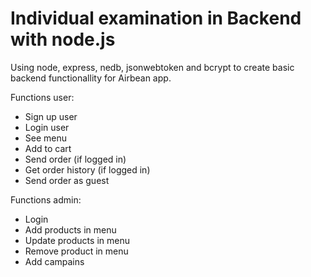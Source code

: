 # Individual examination in Backend with node.js

Using node, express, nedb, jsonwebtoken and bcrypt to create basic backend functionallity for Airbean app. 

Functions user: 
* Sign up user
* Login user 
* See menu 
* Add to cart
* Send order (if logged in)
* Get order history (if logged in)
* Send order as guest

Functions admin:
* Login
* Add products in menu
* Update products in menu
* Remove product in menu
* Add campains
